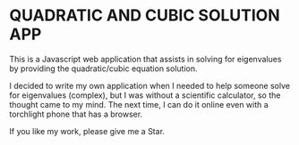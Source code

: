 # QUADRATIC AND CUBIC SOLUTION APP

This is a Javascript web application that assists in solving for eigenvalues by providing the quadratic/cubic equation solution.

I decided to write my own application when I needed to help someone solve for eigenvalues (complex), but I was without a scientific calculator, so the thought came to my mind. The next time, I can do it online even with a torchlight phone that has a browser.

If you like my work, please give me a Star. 
